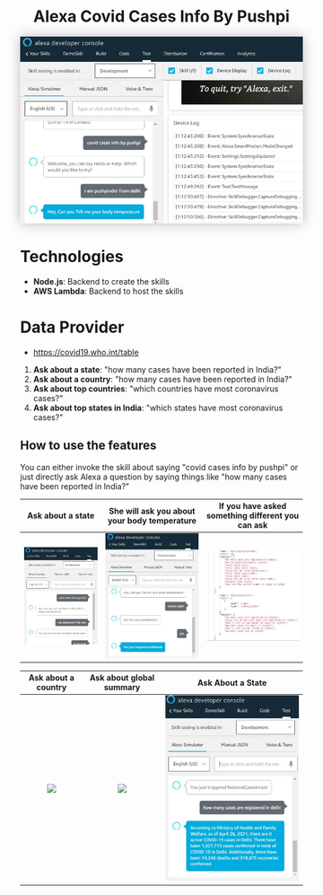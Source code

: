 <div align="center">
  <h1>Alexa Covid Cases Info By Pushpi</h1>
  <p align="center"> 
    <img src="./headerphoto.JPG" style="box-shadow: 0px 0px 20px 0px rgba(189,182,189,1)">
  </p>
</div>


# Technologies
- **Node.js**: Backend to create the skills
- **AWS Lambda**: Backend to host the skills

# Data Provider
- https://covid19.who.int/table

1. **Ask about a state**: "how many cases have been reported in India?"
2. **Ask about a country**: "how many cases have been reported in India?"
3. **Ask about top countries**: "which countries have most coronavirus cases?"
4. **Ask about top states in India**: "which states have most coronavirus cases?"

## How to use the features
You can either invoke the skill about saying "covid cases info by pushpi" or just directly ask Alexa a question by saying things like "how many cases have been reported in India?"


Ask about a state|She will ask you about your body temperature|If you have asked something different you can ask
:-------------------------:|:-------------------------:|:-------------------------:
![](./capture11.JPG)|![](./Capture12.JPG)|![](./Capture.JPG)

Ask about a country   |Ask about global summary   |  Ask About a State
:-------------------------:|:-------------------------:|:-------------------------:
![](./screenshots/capture_country_intent.png)|![](./screenshots/capture_global_intent.png)|![](./Capture13.JPG)
